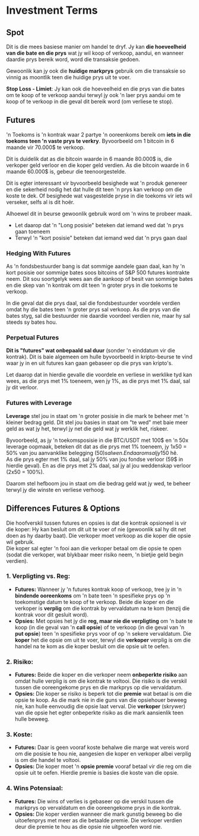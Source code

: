 # Investment Terms

## Spot

Dit is die mees basiese manier om handel te dryf. Jy kan **die hoeveelheid van die bate en die prys** wat jy wil koop of verkoop, aandui, en wanneer daardie prys bereik word, word die transaksie gedoen.

Gewoonlik kan jy ook die **huidige markprys** gebruik om die transaksie so vinnig as moontlik teen die huidige prys uit te voer.

**Stop Loss - Limiet**: Jy kan ook die hoeveelheid en die prys van die bates om te koop of te verkoop aandui terwyl jy ook 'n laer prys aandui om te koop of te verkoop in die geval dit bereik word (om verliese te stop).

## Futures

'n Toekoms is 'n kontrak waar 2 partye 'n ooreenkoms bereik om **iets in die toekoms teen 'n vaste prys te verkry**. Byvoorbeeld om 1 bitcoin in 6 maande vir 70.000$ te verkoop.

Dit is duidelik dat as die bitcoin waarde in 6 maande 80.000$ is, die verkoper geld verloor en die koper geld verdien. As die bitcoin waarde in 6 maande 60.000$ is, gebeur die teenoorgestelde.

Dit is egter interessant vir byvoorbeeld besighede wat 'n produk genereer en die sekerheid nodig het dat hulle dit teen 'n prys kan verkoop om die koste te dek. Of besighede wat vasgestelde pryse in die toekoms vir iets wil verseker, selfs al is dit hoër.

Alhoewel dit in beurse gewoonlik gebruik word om 'n wins te probeer maak.

* Let daarop dat 'n "Long posisie" beteken dat iemand wed dat 'n prys gaan toeneem
* Terwyl 'n "kort posisie" beteken dat iemand wed dat 'n prys gaan daal

### Hedging With Futures <a href="#mntl-sc-block_7-0" id="mntl-sc-block_7-0"></a>

As 'n fondsbestuurder bang is dat sommige aandele gaan daal, kan hy 'n kort posisie oor sommige bates soos bitcoins of S&P 500 futures kontrakte neem. Dit sou soortgelyk wees aan die aankoop of besit van sommige bates en die skep van 'n kontrak om dit teen 'n groter prys in die toekoms te verkoop.&#x20;

In die geval dat die prys daal, sal die fondsbestuurder voordele verdien omdat hy die bates teen 'n groter prys sal verkoop. As die prys van die bates styg, sal die bestuurder nie daardie voordeel verdien nie, maar hy sal steeds sy bates hou.

### Perpetual Futures

**Dit is "futures" wat onbepaald sal duur** (sonder 'n einddatum vir die kontrak). Dit is baie algemeen om hulle byvoorbeeld in kripto-beurse te vind waar jy in en uit futures kan gaan gebaseer op die prys van kripto's.

Let daarop dat in hierdie gevalle die voordele en verliese in werklike tyd kan wees, as die prys met 1% toeneem, wen jy 1%, as die prys met 1% daal, sal jy dit verloor.

### Futures with Leverage

**Leverage** stel jou in staat om 'n groter posisie in die mark te beheer met 'n kleiner bedrag geld. Dit stel jou basies in staat om "te wed" met baie meer geld as wat jy het, terwyl jy net die geld wat jy werklik het, riskeer.

Byvoorbeeld, as jy 'n toekomsposisie in die BTC/USDT met 100$ en 'n 50x leverage oopmaak, beteken dit dat as die prys met 1% toeneem, jy 1x50 = 50% van jou aanvanklike belegging (50$) sal wen. En daarom sal jy 150$ hê.\
As die prys egter met 1% daal, sal jy 50% van jou fondse verloor (59$ in hierdie geval). En as die prys met 2% daal, sal jy al jou weddenskap verloor (2x50 = 100%).

Daarom stel hefboom jou in staat om die bedrag geld wat jy wed, te beheer terwyl jy die winste en verliese verhoog.

## Differences Futures & Options

Die hoofverskil tussen futures en opsies is dat die kontrak opsioneel is vir die koper: Hy kan besluit om dit uit te voer of nie (gewoonlik sal hy dit net doen as hy daarby baat). Die verkoper moet verkoop as die koper die opsie wil gebruik.\
Die koper sal egter 'n fooi aan die verkoper betaal om die opsie te open (sodat die verkoper, wat blykbaar meer risiko neem, 'n bietjie geld begin verdien).

### 1. **Verpligting vs. Reg:**

* **Futures:** Wanneer jy 'n futures kontrak koop of verkoop, tree jy in 'n **bindende ooreenkoms** om 'n bate teen 'n spesifieke prys op 'n toekomstige datum te koop of te verkoop. Beide die koper en die verkoper is **verplig** om die kontrak by vervaldatum na te kom (tenzij die kontrak voor dit gesluit word).
* **Opsies:** Met opsies het jy die **reg, maar nie die verpligting** om 'n bate te koop (in die geval van 'n **call opsie**) of te verkoop (in die geval van 'n **put opsie**) teen 'n spesifieke prys voor of op 'n sekere vervaldatum. Die **koper** het die opsie om uit te voer, terwyl die **verkoper** verplig is om die handel na te kom as die koper besluit om die opsie uit te oefen.

### 2. **Risiko:**

* **Futures:** Beide die koper en die verkoper neem **onbeperkte risiko** aan omdat hulle verplig is om die kontrak te voltooi. Die risiko is die verskil tussen die ooreengekome prys en die markprys op die vervaldatum.
* **Opsies:** Die koper se risiko is beperk tot die **premie** wat betaal is om die opsie te koop. As die mark nie in die guns van die opsiehouer beweeg nie, kan hulle eenvoudig die opsie laat verval. Die **verkoper** (skrywer) van die opsie het egter onbeperkte risiko as die mark aansienlik teen hulle beweeg.

### 3. **Koste:**

* **Futures:** Daar is geen vooraf koste behalwe die marge wat vereis word om die posisie te hou nie, aangesien die koper en verkoper albei verplig is om die handel te voltooi.
* **Opsies:** Die koper moet 'n **opsie premie** vooraf betaal vir die reg om die opsie uit te oefen. Hierdie premie is basies die koste van die opsie.

### 4. **Wins Potensiaal:**

* **Futures:** Die wins of verlies is gebaseer op die verskil tussen die markprys op vervaldatum en die ooreengekome prys in die kontrak.
* **Opsies:** Die koper verdien wanneer die mark gunstig beweeg bo die uitoefenprys met meer as die betaalde premie. Die verkoper verdien deur die premie te hou as die opsie nie uitgeoefen word nie.
